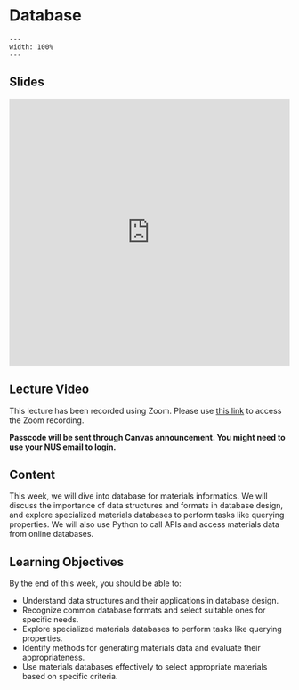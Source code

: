 # Database
```{image} ../figures/database_title.jpg
---
width: 100%
---
```

## Slides
<iframe src="https://docs.google.com/presentation/d/e/2PACX-1vQilh7zHIE8DTR5GaxTz8Xp8R54amSXeBiBRpETeJl1Z-yWm7IjxycK4z_IybXmjkCsSF2edy6oS9-4/embed?start=false&loop=false&delayms=3000" frameborder="0" width="100%" height="480" allowfullscreen="true" mozallowfullscreen="true" webkitallowfullscreen="true"></iframe>

## Lecture Video
This lecture has been recorded using Zoom. Please use [this link](https://nus-sg.zoom.us/rec/share/T2VM6_-h7r9m0KkJTPtalpyGoCz4uCG19FdRbZy32cN2P4FAj9MzS62SQFwEV8ss.tixbG6Rajzw2x4Xz) to access the Zoom recording.

**Passcode will be sent through Canvas announcement. You might need to use your NUS email to login.**

## Content
This week, we will dive into database for materials informatics. We will discuss the importance of data structures and formats in database design, and explore specialized materials databases to perform tasks like querying properties. We will also use Python to call APIs and access materials data from online databases.

## Learning Objectives
By the end of this week, you should be able to:

- Understand data structures and their applications in database design.
- Recognize common database formats and select suitable ones for specific needs.
- Explore specialized materials databases to perform tasks like querying properties.
- Identify methods for generating materials data and evaluate their appropriateness.
- Use materials databases effectively to select appropriate materials based on specific criteria.
